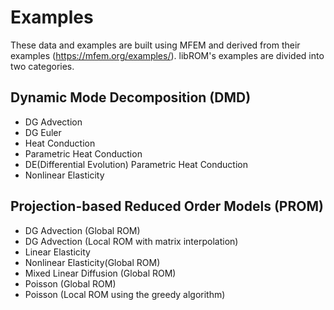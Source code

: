 # Examples

These data and examples are built using MFEM and derived from their examples
(https://mfem.org/examples/). libROM's examples are divided into two categories.

## Dynamic Mode Decomposition (DMD)

- DG Advection
- DG Euler
- Heat Conduction
- Parametric Heat Conduction
- DE(Differential Evolution) Parametric Heat Conduction 
- Nonlinear Elasticity

## Projection-based Reduced Order Models (PROM)

- DG Advection (Global ROM)
- DG Advection (Local ROM with matrix interpolation)
- Linear Elasticity
- Nonlinear Elasticity(Global ROM)
- Mixed Linear Diffusion (Global ROM)
- Poisson (Global ROM)
- Poisson (Local ROM using the greedy algorithm)
